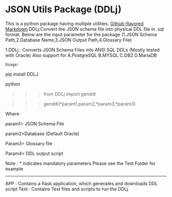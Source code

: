 # JSON Utils Package (DDLj)
This is a python package having multiple utilities. 
[Github-flavored Markdown](https://github.com/deepstartup/jsonutils/)
DDLj:Convert the JSON schema file into physical DDL file in .sql format.
Below are the input parameter for the package (1.JSON Schema Path,2.Database Name,3.JSON Output Path,4.Glossary File)

1.DDLj : Converts JSON Schema Files into ANSI SQL DDLs (Mostly tested with Oracle)
Also support for 
A.PostgreSQL
B.MYSQL
C.DB2
D.MariaDB
~~~~~~~~~~~~~~~~~~~~~~~~~~~~~~~~~~~~~
Usage:
~~~~~~~~~~~~~~~~~~~~~~~~~~~~~~~~~~~~~
pip install DDLJ

python

>>> from DDLj import genddl

>>> genddl(*param1,param2,*param3,*param3)

Where 

param1= JSON Schema File

param2=Database (Default Oracle)

Param3= Glossary file

Param4= DDL output script

Note : * indicates mandatory parameters
Please see the Test Folder for example

****************************
APP : Contains a flask application, which generates and downloads DDL script 
Test :  Contains Test files and scripts to run the DDLj
